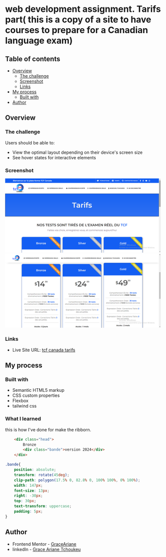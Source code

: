 # web development assignment. Tarifs part( this is a copy of a site to have courses to prepare for a Canadian language exam)

## Table of contents

- [Overview](#overview)
  - [The challenge](#the-challenge)
  - [Screenshot](#screenshot)
  - [Links](#links)
- [My process](#my-process)
  - [Built with](#built-with)
- [Author](#author)


## Overview

### The challenge

Users should be able to:

- View the optimal layout depending on their device's screen size
- See hover states for interactive elements

### Screenshot

![](images/haut-tarifs.png)
![](images/bas-tarifs.png)




### Links

- Live Site URL: [tcf canada tarifs](https://tarifs-tailwind.vercel.app/)

## My process

### Built with

- Semantic HTML5 markup
- CSS custom properties
- Flexbox
- tailwind css


### What I learned

this is how I've done for make the ribborn.
```html
    <div class="head">
        Bronze
        <div class="bande">version 2024</div>
    </div>
```
```css
.bande{
    position: absolute;
    transform: rotate(45deg);
    clip-path: polygon(17.5% 0, 82.8% 0, 100% 100%, 0% 100%);
    width: 147px;
    font-size: 13px;
    right: -30px;
    top: 30px;
    text-transform: uppercase;
    padding: 5px;
}
```

## Author

- Frontend Mentor - [GraceAriane](https://www.frontendmentor.io/profile/GraceAriane)
- linkedIn - [Grace Ariane Tchoukeu](https://www.linkedin.com/in/grace-ariane-tchoukeu)